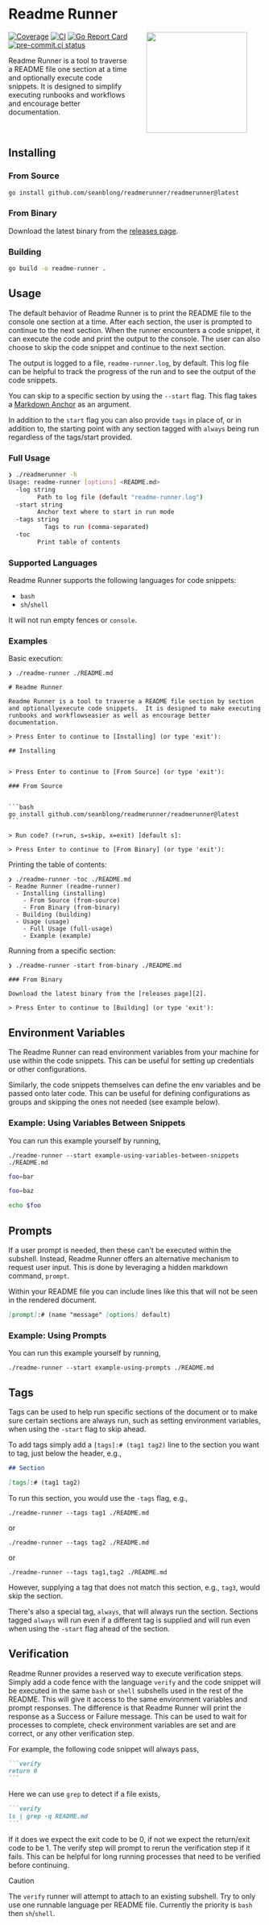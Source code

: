 # Readme Runner

<img align="right" hspace="30" width="auto" height="200" src="./assets/readmerunner.png">

[![Coverage](https://img.shields.io/badge/Coverage-81.5%25-brightgreen)](https://github.com/seanblong/readmerunner/actions/workflows/test.yaml)
[![CI](https://github.com/seanblong/embedmd/actions/workflows/test.yaml/badge.svg)](https://github.com/seanblong/readmerunner/actions/workflows/test.yaml)
[![Go Report Card](https://goreportcard.com/badge/github.com/seanblong/readmerunner)](https://goreportcard.com/report/github.com/seanblong/readmerunner)
[![pre-commit.ci status](https://results.pre-commit.ci/badge/github/seanblong/readmerunner/main.svg)](https://results.pre-commit.ci/latest/github/seanblong/readmerunner/main)

Readme Runner is a tool to traverse a README file one section at a time and optionally
execute code snippets.  It is designed to simplify executing runbooks and workflows
and encourage better documentation.

<br>

## Installing

### From Source

```bash
go install github.com/seanblong/readmerunner/readmerunner@latest
```

### From Binary

Download the latest binary from the [releases page][2].

### Building

```bash
go build -o readme-runner .
```

## Usage

The default behavior of Readme Runner is to print the README file to the console
one section at a time.  After each section, the user is prompted to continue to
the next section.  When the runner encounters a code snippet, it can execute the
code and print the output to the console.  The user can also choose to skip the
code snippet and continue to the next section.

The output is logged to a file, `readme-runner.log`, by default.  This log file
can be helpful to track the progress of the run and to see the output of the code
snippets.

You can skip to a specific section by using the `--start` flag.  This flag takes
a [Markdown Anchor][1] as an argument.

In addition to the `start` flag you can also provide `tags` in place of, or in addition
to, the starting point with any section tagged with `always` being run regardless
of the tags/start provided.

### Full Usage

```bash
❯ ./readmerunner -h
Usage: readme-runner [options] <README.md>
  -log string
        Path to log file (default "readme-runner.log")
  -start string
        Anchor text where to start in run mode
  -tags string
          Tags to run (comma-separated)
  -toc
        Print table of contents
```

### Supported Languages

Readme Runner supports the following languages for code snippets:

- `bash`
- `sh`/`shell`

It will not run empty fences or `console`.

### Examples

Basic execution:

````console
❯ ./readme-runner ./README.md

# Readme Runner

Readme Runner is a tool to traverse a README file section by section and optionallyexecute code snippets.  It is designed to make executing runbooks and workflowseasier as well as encourage better documentation.

> Press Enter to continue to [Installing] (or type 'exit'):

## Installing


> Press Enter to continue to [From Source] (or type 'exit'):

### From Source


```bash
go install github.com/seanblong/readmerunner/readmerunner@latest
```

> Run code? (r=run, s=skip, x=exit) [default s]:

> Press Enter to continue to [From Binary] (or type 'exit'):
````

Printing the table of contents:

```console
❯ ./readme-runner -toc ./README.md
- Readme Runner (readme-runner)
  - Installing (installing)
    - From Source (from-source)
    - From Binary (from-binary)
  - Building (building)
  - Usage (usage)
    - Full Usage (full-usage)
    - Example (example)
```

Running from a specific section:

```console
❯ ./readme-runner -start from-binary ./README.md

### From Binary

Download the latest binary from the [releases page][2].

> Press Enter to continue to [Building] (or type 'exit'):
```

## Environment Variables

The Readme Runner can read environment variables from your machine for use within
the code snippets.  This can be useful for setting up credentials or other
configurations.

Similarly, the code snippets themselves can define the env variables and be passed
onto later code.  This can be useful for defining configurations as groups and
skipping the ones not needed (see example below).

### Example: Using Variables Between Snippets

You can run this example yourself by running,

```console
./readme-runner --start example-using-variables-between-snippets ./README.md
```

```bash
foo=bar
```

```bash
foo=baz
```

```bash
echo $foo
```

## Prompts

If a user prompt is needed, then these can't be executed within the subshell.  Instead,
Readme Runner offers an alternative mechanism to request user input.  This is done
by leveraging a hidden markdown command, `prompt`.

Within your README file you can include lines like this that will not be seen in
the rendered document.

```markdown
[prompt]:# (name "message" [options] default)
```

### Example: Using Prompts

[prompt]:# (foo "Hello world!" [y] n)

You can run this example yourself by running,

```console
./readme-runner --start example-using-prompts ./README.md
```

## Tags

Tags can be used to help run specific sections of the document or to make sure
certain sections are always run, such as setting environment variables, when using
the `-start` flag to skip ahead.

To add tags simply add a `[tags]:# (tag1 tag2)` line to the section you want to
tag, just below the header, e.g.,

```markdown
## Section

[tags]:# (tag1 tag2)
```

To run this section, you would use the `-tags` flag, e.g.,

```console
./readme-runner --tags tag1 ./README.md
```

or

```console
./readme-runner --tags tag2 ./README.md
```

or

```console
./readme-runner --tags tag1,tag2 ./README.md
```

However, supplying a tag that does not match this section, e.g., `tag3`, would skip
the section.

There's also a special tag, `always`, that will always run the section.  Sections
tagged `always` will run even if a different tag is supplied and will run even when
using the `-start` flag ahead of the section.

## Verification

Readme Runner provides a reserved way to execute verification steps.  Simply add
a code fence with the language `verify` and the code snippet will be executed in
the same `bash` or `shell` subshells used in the rest of the README.  This will
give it access to the same environment variables and prompt responses.  The difference
is that Readme Runner will print the response as a Success or Failure message.
This can be used to wait for processes to complete, check environment variables
are set and are correct, or any other verification step.

For example, the following code snippet will always pass,

````markdown
```verify
return 0
```
````

Here we can use `grep` to detect if a file exists,

````markdown
```verify
ls | grep -q README.md
```
````

If it does we expect the exit code to be 0, if not we expect the return/exit code
to be 1.  The verify step will prompt to rerun the verification step if it fails.
This can be helpful for long running processes that need to be verified before continuing.

> [!CAUTION]
> The `verify` runner will attempt to attach to an existing subshell.  Try to only
> use one runnable language per README file.  Currently the priority is `bash` then
> `sh`/`shell`.


<!-- links -->
[1]: https://gist.github.com/asabaylus/3071099
[2]: https://github.com/seanblong/readmerunner/releases
